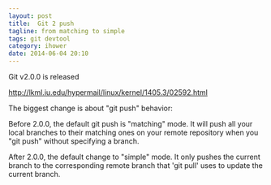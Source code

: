 ```yaml
---
layout: post
title:  Git 2 push
tagline: from matching to simple
tags: git devtool
category: ihower
date: 2014-06-04 20:10
---
```

Git v2.0.0 is released

<http://lkml.iu.edu/hypermail/linux/kernel/1405.3/02592.html>

The biggest change is about "git push" behavior:

Before 2.0.0, the default git push is "matching" mode. It will push all your local branches to their matching ones on your remote repository when you "git push" without specifying a branch.

After 2.0.0, the default change to "simple" mode. It only pushes the current branch to the corresponding remote branch that 'git pull' uses to update the current branch.
